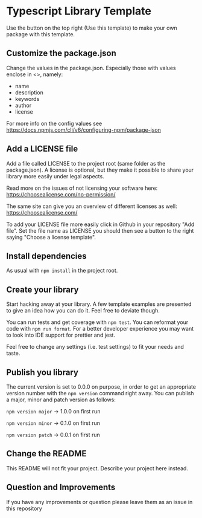 # Typescript Library Template
Use the button on the top right (Use this template) to make your own package with this template.

## Customize the package.json
Change the values in the package.json. Especially those with values enclose in <>, namely:

- name
- description
- keywords
- author
- license

For more info on the config values see https://docs.npmjs.com/cli/v6/configuring-npm/package-json

## Add a LICENSE file
Add a file called LICENSE to the project root (same folder as the package.json).
A license is optional, but they make it possible to share your library more easily under legal aspects.

Read more on the issues of not licensing your software here: https://choosealicense.com/no-permission/

The same site can give you an overview of different licenses as well: https://choosealicense.com/

To add your LICENSE file more easily click in Github in your repository "Add file". Set the file name as LICENSE you
should then see a button to the right saying "Choose a license template".

## Install dependencies
As usual with `npm install` in the project root.

## Create your library
Start hacking away at your library. A few template examples are presented to give an idea how you can do it. Feel free 
to deviate though.

You can run tests and get coverage with `npm test`. You can reformat your code with `npm run format`. For a better 
developer experience you may want to look into IDE support for prettier and jest.

Feel free to change any settings (i.e. test settings) to fit your needs and taste.

## Publish you library
The current version is set to 0.0.0 on purpose, in order to get an appropriate version number with the `npm version` 
command right away. You can publish a major, minor and patch version as follows:

`npm version major` -> 1.0.0 on first run

`npm version minor` -> 0.1.0 on first run

`npm version patch` -> 0.0.1 on first run


## Change the README
This README will not fit your project. Describe your project here instead.

## Question and Improvements
If you have any improvements or question please leave them as an issue in this repository
